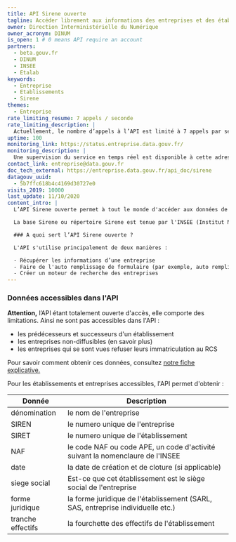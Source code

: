 ```yaml
---
title: API Sirene ouverte
tagline: Accéder librement aux informations des entreprises et des établissements de la base Sirene
owner: Direction Interministérielle du Numérique
owner_acronym: DINUM
is_open: 1 # 0 means API require an account
partners:
  - beta.gouv.fr
  - DINUM
  - INSEE
  - Etalab
keywords:
  - Entreprise
  - Etablissements
  - Sirene
themes:
  - Entreprise
rate_limiting_resume: 7 appels / seconde
rate_limiting_description: |
  Actuellement, le nombre d’appels à l’API est limité à 7 appels par seconde
uptime: 100
monitoring_link: https://status.entreprise.data.gouv.fr/
monitoring_description: |
  Une supervision du service en temps réel est disponible à cette adresse.
contact_link: entreprise@data.gouv.fr
doc_tech_external: https://entreprise.data.gouv.fr/api_doc/sirene
datagouv_uuid:
  - 5b7ffc618b4c4169d30727e0
visits_2019: 10000
last_update: 11/10/2020
content_intro: |
  L’API Sirene ouverte permet à tout le monde d'accéder aux données de la base Sirene de l'INSEE, sans aucune limite d'accès.

  La base Sirene ou répertoire Sirene est tenue par l'INSEE (Institut National de la Statistique et des Études Économiques) et contient les informations des entreprises enregistrées en France, ainsi que toutes les associations disposant d’un code SIRET.

  ### A quoi sert l’API Sirene ouverte ?

  L'API s'utilise principalement de deux manières :

  - Récupérer les informations d’une entreprise
  - Faire de l'auto remplissage de formulaire (par exemple, auto remplissage de SIRET)
  - Créer un moteur de recherche des entreprises
---
```


### Données accessibles dans l'API

**Attention,** l’API étant totalement ouverte d'accès, elle comporte des limitations. Ainsi ne sont pas accessibles dans l'API :

- les prédécesseurs et successeurs d'un établissement
- les entreprises non-diffusibles (en savoir plus)
- les entreprises qui se sont vues refuser leurs immatriculation au RCS

Pour savoir comment obtenir ces données, consultez [notre fiche explicative.](/guides/quelle-api-sirene)

Pour les établissements et entreprises accessibles, l'API permet d'obtenir :

| Donnée            | Description                                                                     |
| ----------------- | ------------------------------------------------------------------------------- |
| dénomination      | le nom de l'entreprise                                                          |
| SIREN             | le numero unique de l'entreprise                                                |
| SIRET             | le numero unique de l'établissement                                             |
| NAF               | le code NAF ou code APE, un code d'activité suivant la nomenclaure de l'INSEE   |
| date              | la date de création et de cloture (si applicable)                               |
| siege social      | Est-ce que cet établissement est le siège social de l'entreprise                |
| forme juridique   | la forme juridique de l'établissement (SARL, SAS, entreprise individuelle etc.) |
| tranche effectifs | la fourchette des effectifs de l'établissement                                  |
